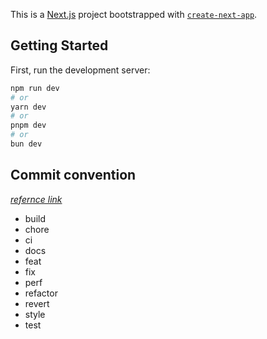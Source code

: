 This is a [Next.js](https://nextjs.org/) project bootstrapped with [`create-next-app`](https://github.com/vercel/next.js/tree/canary/packages/create-next-app).

## Getting Started

First, run the development server:

```bash
npm run dev
# or
yarn dev
# or
pnpm dev
# or
bun dev
```

## Commit convention
_[refernce link](https://github.com/conventional-changelog/commitlint/#what-is-commitlint)_
- build
- chore
- ci
- docs
- feat
- fix
- perf
- refactor
- revert
- style
- test